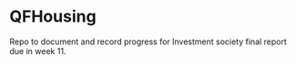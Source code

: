 # QFHousing

Repo to document and record progress for Investment society final report due in week 11.
